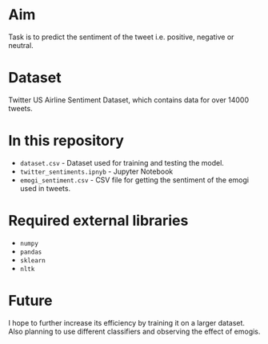 # Aim
Task is to predict the sentiment of the tweet i.e. positive, negative or neutral.
# Dataset
Twitter US Airline Sentiment Dataset, which contains data for over 14000 tweets.
# In this repository
* `dataset.csv` - Dataset used for training and testing the model.
* `twitter_sentiments.ipnyb` - Jupyter Notebook
* `emogi_sentiment.csv` - CSV file for getting the sentiment of the emogi used in tweets.
# Required external libraries
* `numpy`
* `pandas`
* `sklearn`
* `nltk`
# Future 
I hope to further increase its efficiency by training it on a larger dataset. Also planning to use different classifiers and observing the effect of emogis.
